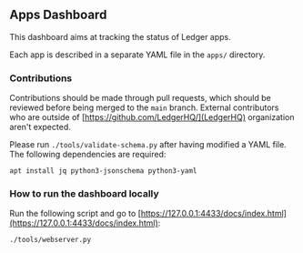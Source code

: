 ## Apps Dashboard

This dashboard aims at tracking the status of Ledger apps.

Each app is described in a separate YAML file in the `apps/` directory.


### Contributions

Contributions should be made through pull requests, which should be reviewed
before being merged to the `main` branch. External contributors who are outside
of [https://github.com/LedgerHQ/](LedgerHQ) organization aren't expected.

Please run `./tools/validate-schema.py` after having modified a YAML file. The
following dependencies are required:

```shell
apt install jq python3-jsonschema python3-yaml
```


### How to run the dashboard locally

Run the following script and go to
[https://127.0.0.1:4433/docs/index.html](https://127.0.0.1:4433/docs/index.html):

```shell
./tools/webserver.py
```
